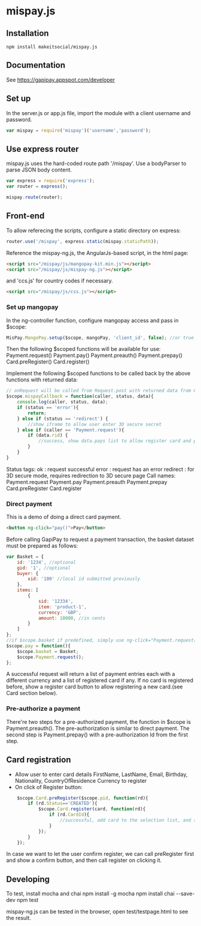 # mispay.js

## Installation

    npm install makeitsocial/mispay.js

## Documentation

See https://gapipay.appspot.com/developer

## Set up

In the server.js or app.js file, import the module with a client username and password.

```js
var mispay = require('mispay')('username','password');
``` 

## Use express router

mispay.js uses the hard-coded route path '/mispay'. Use a bodyParser to parse JSON body content.

```js
var express = require('express');
var router = express();

mispay.route(router);
```

## Front-end

To allow referecing the scripts, configure a static directory on express:

```js
router.use('/mispay', express.static(mispay.staticPath));
```

Reference the mispay-ng.js, the AngularJs-based script, in the html page:

```html
<script src="/mispay/js/mangopay-kit.min.js"></script>
<script src="/mispay/js/mispay-ng.js"></script>
```
and 'ccs.js' for country codes if necessary.
```html
<script src="/mispay/js/css.js"></script>
```

### Set up mangopay

In the ng-controller function, configure mangopay access and pass in $scope:
```js
MisPay.MangoPay.setup($scope, mangoPay, 'client_id', false); //or true if live
```
Then the following $scoped functions will be available for use:
    Payment.request()
    Payment.pay()
    Payment.preauth()
    Payment.prepay()
    Card.preRegister()
    Card.register()

Implement the following $scoped functions to be called back by the above functions with returned data:
```js
// onRequest will be called from Request.post with returned data from GapiPay:
$scope.mispayCallback = function(caller, status, data){
	console.log(caller, status, data);
	if (status == 'error'){
		return;
	} else if (status == 'redirect') {
		//show iframe to allow user enter 3D secure secret
	} else if (caller == 'Payment.request'){
		if (data.rid) {
			//success, show data.pays list to allow register card and pay
		}
	}
}
```
Status tags:
    ok : request successful
    error : request has an error
    redirect : for 3D secure mode, requires redirection to 3D secure page
Call names:
	Payment.request
	Payment.pay
	Payment.preauth
	Payment.prepay
	Card.preRegister
	Card.register

### Direct payment
This is a demo of doing a direct card payment. 
```html
<button ng-click="pay()">Pay</button>
```
Before calling GapiPay to request a payment transaction, the basket dataset must be prepared as follows:
```js
var Basket = {
	id: '1234', //optional
	gid: '1', //optional
	buyer: {
		xid: '100' //local id submitted previously
	},
	items: [
		{
			sid: '12334',
			item: 'product-1',
			currency: 'GBP',
			amount: 10000, //in cents
		}
	]
};
//if $scope.basket if predefined, simply use ng-click="Payment.request()" on the button element.
$scope.pay = function(){
	$scope.basket = Basket;
	$scope.Payment.request();
};
```
A successful request will return a list of payment entries each with a different currency and a list of registered card if any.
If no card is registered before, show a register card button to allow registering a new card.(see Card section below).

### Pre-authorize a payment

There're two steps for a pre-authorized payment, the function in $scope is Payment.preauth(). The pre-authorization is similar to direct payment. The second step is Payment.prepay() with a pre-authorization Id from the first step.

## Card registration

* Allow user to enter card details
    FirstName, LastName, Email, Birthday, Nationality, CountryOfResidence
    Currency to register
* On click of Register button:
```js
    $scope.Card.preRegister($scope.pid, function(rd){
    	if (rd.Status=='CREATED'){
    		$scope.Card.register(card, function(rd){
    			if (rd.CardId){
    				//successful, add card to the selection list, and set to default
    			}
    		});
    	}
    });
```
In case we want to let the user confirm register, we can call preRegister first and show a confirm button, and then call register on clicking it.

## Developing

To test, install mocha and chai
	npm install -g mocha
	npm install chai --save-dev
    npm test

mispay-ng.js can be tested in the browser, open test/testpage.html to see the result.
